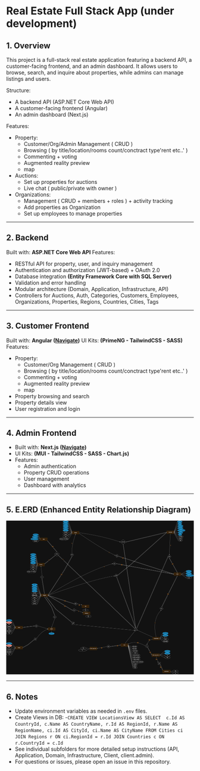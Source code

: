 # Real Estate Full Stack App (under development)

## 1. Overview 

This project is a full-stack real estate application featuring a backend API, a customer-facing frontend, and an admin dashboard. It allows users to browse, search, and inquire about properties, while admins can manage listings and users.

Structure:

- A backend API (ASP.NET Core Web API)
- A customer-facing frontend (Angular)
- An admin dashboard (Next.js)

Features:

- Property: 
	- Customer/Org/Admin Management ( CRUD )
	- Browsing ( by title/location/rooms count/conctract type'rent etc..' )
	- Commenting + voting
	- Augmented reality preview
	- map 
- Auctions:
	- Set up properties for auctions
	- Live chat ( public/private with owner )
- Organizations:
	- Management ( CRUD + members + roles ) + activity tracking
	- Add properties as Organization
	- Set up employees to manage properties

---

## 2. Backend

Built with: **ASP.NET Core Web API**
Features:
- RESTful API for property, user, and inquiry management
- Authentication and authorization (JWT-based) + OAuth 2.0
- Database integration **(Entity Framework Core with SQL Server)**
- Validation and error handling
- Modular architecture (Domain, Application, Infrastructure, API)
- Controllers for Auctions, Auth, Categories, Customers, Employees, Organizations, Properties, Regions, Countries, Cities, Tags

---

## 3. Customer Frontend

Built with: **Angular ([Navigate](url))**
UI Kits: **(PrimeNG - TailwindCSS - SASS)**
Features:
- Property: 
  - Customer/Org Management ( CRUD )
  - Browsing ( by title/location/rooms count/conctract type'rent etc..' )
  - Commenting + voting
  - Augmented reality preview
  - map 
- Property browsing and search
- Property details view
- User registration and login

---

## 4. Admin Frontend

- Built with: **Next.js ([Navigate](url))**
- UI Kits: **(MUI - TailwindCSS - SASS - Chart.js)**
- Features:
  - Admin authentication
  - Property CRUD operations
  - User management
  - Dashboard with analytics

---

## 5. E.ERD (Enhanced Entity Relationship Diagram)

![ERD](docs/eerd.png)

---

## 6. Notes

- Update environment variables as needed in `.env` files.
- Create Views in DB:
  -``CREATE VIEW LocationsView AS
     SELECT 
        c.Id AS CountryId, c.Name AS CountryName,
        r.Id AS RegionId, r.Name AS RegionName,
        ci.Id AS CityId, ci.Name AS CityName
     FROM Cities ci
     JOIN Regions r ON ci.RegionId = r.Id
     JOIN Countries c ON r.CountryId = c.Id
	``
- See individual subfolders for more detailed setup instructions (API, Application, Domain, Infrastructure, Client, client.admin).
- For questions or issues, please open an issue in this repository.
